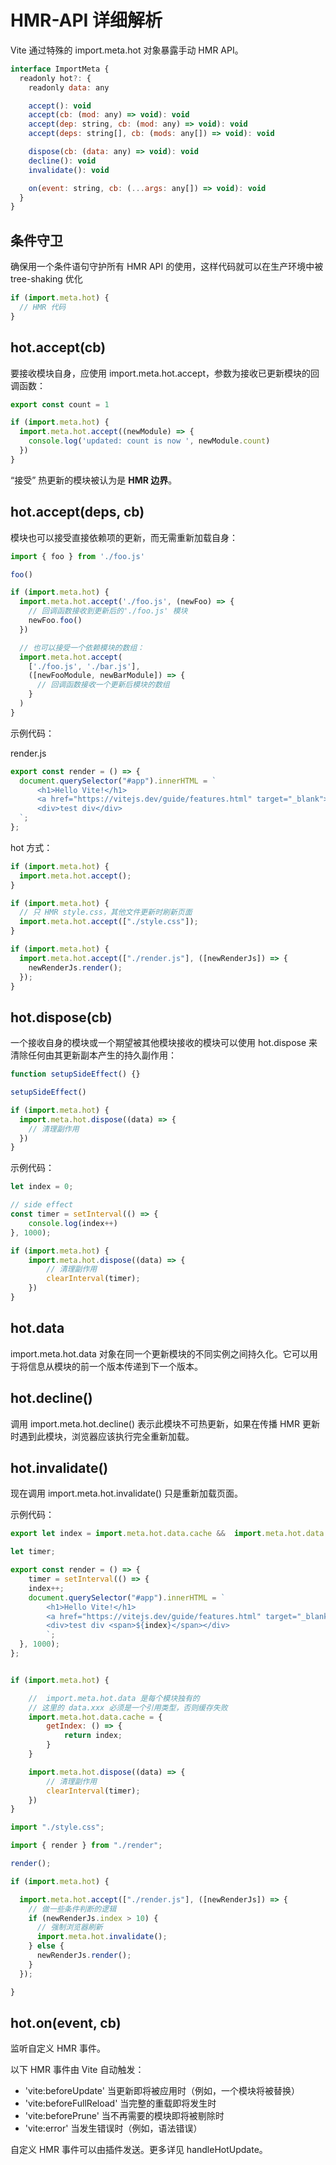 # HMR-API 详细解析

Vite 通过特殊的 import.meta.hot 对象暴露手动 HMR API。

```js
interface ImportMeta {
  readonly hot?: {
    readonly data: any

    accept(): void
    accept(cb: (mod: any) => void): void
    accept(dep: string, cb: (mod: any) => void): void
    accept(deps: string[], cb: (mods: any[]) => void): void

    dispose(cb: (data: any) => void): void
    decline(): void
    invalidate(): void

    on(event: string, cb: (...args: any[]) => void): void
  }
}
```

## 条件守卫

确保用一个条件语句守护所有 HMR API 的使用，这样代码就可以在生产环境中被 tree-shaking 优化

```js
if (import.meta.hot) {
  // HMR 代码
}
```

## hot.accept(cb)

要接收模块自身，应使用 import.meta.hot.accept，参数为接收已更新模块的回调函数：

```js
export const count = 1

if (import.meta.hot) {
  import.meta.hot.accept((newModule) => {
    console.log('updated: count is now ', newModule.count)
  })
}
```

“接受” 热更新的模块被认为是 **HMR 边界**。

## hot.accept(deps, cb)

模块也可以接受直接依赖项的更新，而无需重新加载自身：

```js
import { foo } from './foo.js'

foo()

if (import.meta.hot) {
  import.meta.hot.accept('./foo.js', (newFoo) => {
    // 回调函数接收到更新后的'./foo.js' 模块
    newFoo.foo()
  })

  // 也可以接受一个依赖模块的数组：
  import.meta.hot.accept(
    ['./foo.js', './bar.js'],
    ([newFooModule, newBarModule]) => {
      // 回调函数接收一个更新后模块的数组
    }
  )
}
```

示例代码：

render.js
```js
export const render = () => {
  document.querySelector("#app").innerHTML = `
      <h1>Hello Vite!</h1>
      <a href="https://vitejs.dev/guide/features.html" target="_blank">Documentation</a>
      <div>test div</div>
  `;
};
```

hot 方式：

```js
if (import.meta.hot) {
  import.meta.hot.accept();
}
```

```js
if (import.meta.hot) {
  // 只 HMR style.css，其他文件更新时刷新页面
  import.meta.hot.accept(["./style.css"]);
}
```

```js
if (import.meta.hot) {
  import.meta.hot.accept(["./render.js"], ([newRenderJs]) => {
    newRenderJs.render();
  });
}
```

## hot.dispose(cb)

一个接收自身的模块或一个期望被其他模块接收的模块可以使用 hot.dispose 来清除任何由其更新副本产生的持久副作用：

```js
function setupSideEffect() {}

setupSideEffect()

if (import.meta.hot) {
  import.meta.hot.dispose((data) => {
    // 清理副作用
  })
}
```

示例代码：

```js
let index = 0;

// side effect
const timer = setInterval(() => {
    console.log(index++)
}, 1000);

if (import.meta.hot) {
    import.meta.hot.dispose((data) => {
        // 清理副作用
        clearInterval(timer);
    })
}
```

## hot.data

import.meta.hot.data 对象在同一个更新模块的不同实例之间持久化。它可以用于将信息从模块的前一个版本传递到下一个版本。

## hot.decline()

调用 import.meta.hot.decline() 表示此模块不可热更新，如果在传播 HMR 更新时遇到此模块，浏览器应该执行完全重新加载。

## hot.invalidate()

现在调用 import.meta.hot.invalidate() 只是重新加载页面。

示例代码：

```js
export let index = import.meta.hot.data.cache &&  import.meta.hot.data.cache.getIndex ? import.meta.hot.data.cache.getIndex() : 0;

let timer;

export const render = () => {
    timer = setInterval(() => {
    index++;
    document.querySelector("#app").innerHTML = `
        <h1>Hello Vite!</h1>
        <a href="https://vitejs.dev/guide/features.html" target="_blank">Documentation</a>
        <div>test div <span>${index}</span></div>
        `;
  }, 1000);
};


if (import.meta.hot) {

    //  import.meta.hot.data 是每个模块独有的
    // 这里的 data.xxx 必须是一个引用类型，否则缓存失败
    import.meta.hot.data.cache = {
        getIndex: () => {
            return index;
        }
    }

    import.meta.hot.dispose((data) => {
        // 清理副作用
        clearInterval(timer);
    })
}
```

```js
import "./style.css";

import { render } from "./render";

render();

if (import.meta.hot) {

  import.meta.hot.accept(["./render.js"], ([newRenderJs]) => {
    // 做一些条件判断的逻辑
    if (newRenderJs.index > 10) {
      // 强制浏览器刷新
      import.meta.hot.invalidate();
    } else {
      newRenderJs.render();
    }
  });

}
```

## hot.on(event, cb)

监听自定义 HMR 事件。

以下 HMR 事件由 Vite 自动触发：

- 'vite:beforeUpdate' 当更新即将被应用时（例如，一个模块将被替换）
- 'vite:beforeFullReload' 当完整的重载即将发生时
- 'vite:beforePrune' 当不再需要的模块即将被剔除时
- 'vite:error' 当发生错误时（例如，语法错误）

自定义 HMR 事件可以由插件发送。更多详见 handleHotUpdate。
